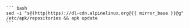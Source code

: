    ``` bash
    sed -i "s@(http|https)://dl-cdn.alpinelinux.org@{{ mirror_base }}@g" /etc/apk/repositories && apk update
    ```